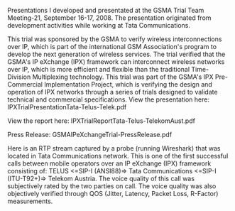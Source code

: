 Presentations 
I developed and presentated at the GSMA Trial Team Meeting-21, September 16-17, 2008. The presentation originated from development activities while working at Tata Communications.

This trial was sponsored by the GSMA to verify wireless interconnections over IP, which is part of the international GSM Association's program to develop the next generation of wireless services. The trial verified that the GSMA's IP eXchange (IPX) framework can interconnect wireless networks over IP, which is more efficient and flexible than the traditional Time-Division Multiplexing technology. This trial was part of the GSMA's IPX Pre-Commercial Implementation Project, which is verifying the design and operation of IPX networks through a series of trials designed to validate technical and commercial specifications.
View the presentation here:
IPXTrialPresentationTata-Telus-Telek.pdf
 
View the report here:
IPXTrialReportTata-Telus-TelekomAust.pdf
 
Press Release:
GSMAIPeXchangeTrial-PressRelease.pdf
 
Here is an RTP stream captured by a probe (running Wireshark) that was located in Tata Communications network. This is one of the first successful calls between mobile operators over an IP eXchange (IPX) framework consisting of:
TELUS <=SIP-I (ANSI88)=> Tata Communications <=SIP-I (ITU-T92+)=> Telekom Austria. The voice quality of this call was subjectively rated by the two parties on call. The voice quality was also objectively verified through QOS (Jitter, Latency, Packet Loss, R-Factor) measurements.